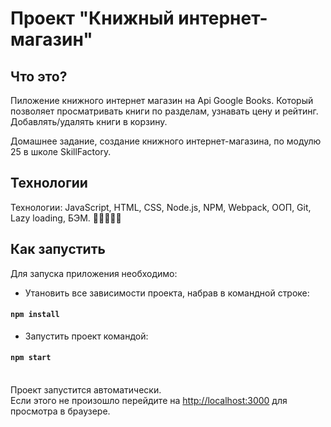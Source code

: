 # Проект "Книжный интернет-магазин"

## Что это? <br>
Пиложение книжного интернет магазин на Api Google Books. Который позволяет просматривать книги по разделам, узнавать цену и рейтинг. Добавлять/удалять книги в корзину.

Домашнее задание, создание книжного интернет-магазина, по модулю 25 в школе SkillFactory. 

## Технологии<br>
Технологии: JavaScript, HTML, CSS, Node.js, NPM, Webpack, ООП, Git, Lazy loading, БЭМ. 📗📕📘📒📓

## Как запустить<br>
Для запуска приложения необходимо:<br>

* Утановить все зависимости проекта, набрав в командной строке:

#### `npm install`

* Запустить проект командой:

#### `npm start`


<br>Проект запустится автоматически.<br>
Если этого не произошло перейдите на [http://localhost:3000](http://localhost:3000) для просмотра в браузере.


